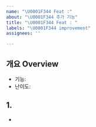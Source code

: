 ```yaml
---
name: "\U0001F344 Feat :"
about: "\U0001F344 추가 기능"
title: "\U0001F344 Feat : "
labels: "\U0001F344 improvement"
assignees: ''

---
```


<!-- 작업할 기능에 대해 간단히 작성 -->
## 개요 Overview
- 기능: 
- 난이도:

<!-- (선택) 자세한 내용 (스크린샷, 작업 위치, 페이지 등) -->
## 1.
-
